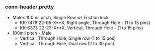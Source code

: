 ### conn-header.pretty ### 

* Molex 100mil pitch, Single Row w/ Friction lock
    - KK-7478 22-05-X**X, Right angle, Through Hole - (1 to 15 pins)
    - KK-6373 22-23-X**X, Vertical, Through Hole - (1 to 15 pins)
* 100mil pitch - Male
    - Vertical, Through Hole, Single row (1 to 15 pos)
    - Vertical, Through Hole, Dual row (2 to 30 pos)

